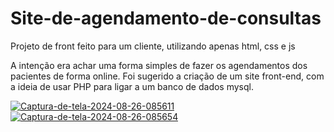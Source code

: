 # Site-de-agendamento-de-consultas
Projeto de front feito para um cliente, utilizando apenas html, css e js

A intenção era achar uma forma simples de fazer os agendamentos dos pacientes de forma online.
Foi sugerido a criação de um site front-end, com a ideia de usar PHP para ligar a um banco de dados mysql.

<a href="#"><img src="https://i.ibb.co/Tbwvwbk/Captura-de-tela-2024-08-26-085611.png" alt="Captura-de-tela-2024-08-26-085611" border="0"></a>
<a href="#"><img src="https://i.ibb.co/WvBXKSH/Captura-de-tela-2024-08-26-085654.png" alt="Captura-de-tela-2024-08-26-085654" border="0"></a>
